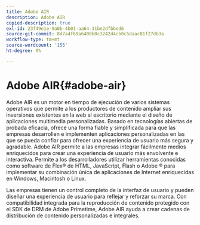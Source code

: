 ```yaml
---
title: Adobe AIR
description: Adobe AIR
copied-description: true
exl-id: 23f49e1e-9a0b-4b01-aa64-31be2dfbbed6
source-git-commit: 8d7a4f69a6400b0c3242d4cb0c5daac81f27db3a
workflow-type: tm+mt
source-wordcount: '155'
ht-degree: 0%

---
```


# Adobe AIR{#adobe-air}

Adobe AIR es un motor en tiempo de ejecución de varios sistemas operativos que permite a los productores de contenido ampliar sus inversiones existentes en la web al escritorio mediante el diseño de aplicaciones multimedia personalizadas. Basado en tecnologías abiertas de probada eficacia, ofrece una forma fiable y simplificada para que las empresas desarrollen e implementen aplicaciones personalizadas en las que se pueda confiar para ofrecer una experiencia de usuario más segura y agradable. Adobe AIR permite a las empresas integrar fácilmente medios enriquecidos para crear una experiencia de usuario más envolvente e interactiva. Permite a los desarrolladores utilizar herramientas conocidas como software de Flex® de HTML, JavaScript, Flash o Adobe ® para implementar su combinación única de aplicaciones de Internet enriquecidas en Windows, Macintosh o Linux.

Las empresas tienen un control completo de la interfaz de usuario y pueden diseñar una experiencia de usuario para reflejar y reforzar su marca. Con compatibilidad integrada para la reproducción de contenido protegido con el SDK de DRM de Adobe Primetime, Adobe AIR ayuda a crear cadenas de distribución de contenido personalizadas e integrales.
